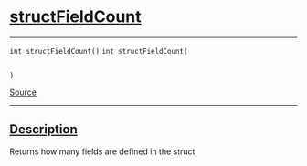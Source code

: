 
<h1 id="struct-field-count">
 <a href="#/api/dtype_t/structFieldCount" class="anchor">
   <span>structFieldCount</span>
  </a>
</h1>

<div class="signature">

<hr>

  <div class="definition-container">
    <div class="definition">
      <code class="desktop-only"><span class="token keyword">int</span> structFieldCount()</code>
      <code class="mobile-only"><span class="token keyword">int</span> structFieldCount(
    
)</code>
      <div class="flex-spacing"></div>
      <a href="https://github.com/libocca/occa/blob/7d02eac1/include/occa/dtype/dtype.hpp#L144" target="_blank">Source</a>
    </div>
    
  </div>

  <hr>
</div>


<h2 id="description">
 <a href="#/api/dtype_t/structFieldCount?id=description" class="anchor">
   <span>Description</span>
  </a>
</h2>

Returns how many fields are defined in the struct

